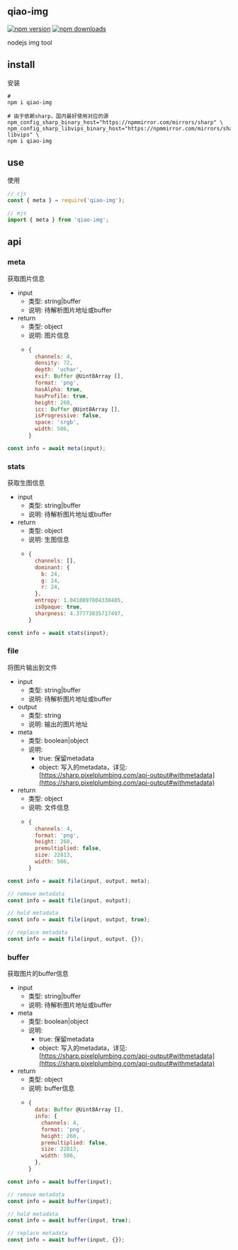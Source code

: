 ## qiao-img

[![npm version](https://img.shields.io/npm/v/qiao-img.svg?style=flat-square)](https://www.npmjs.org/package/qiao-img)
[![npm downloads](https://img.shields.io/npm/dm/qiao-img.svg?style=flat-square)](https://npm-stat.com/charts.html?package=qiao-img)

nodejs img tool

## install

安装

```shell
#
npm i qiao-img

# 由于依赖sharp，国内最好使用对应的源
npm_config_sharp_binary_host="https://npmmirror.com/mirrors/sharp" \
npm_config_sharp_libvips_binary_host="https://npmmirror.com/mirrors/sharp-libvips" \
npm i qiao-img
```

## use

使用

```javascript
// cjs
const { meta } = require('qiao-img');

// mjs
import { meta } from 'qiao-img';
```

## api

### meta

获取图片信息

- input
  - 类型: string|buffer
  - 说明: 待解析图片地址或buffer
- return
  - 类型: object
  - 说明: 图片信息
  - ```js
    {
      channels: 4,
      density: 72,
      depth: 'uchar',
      exif: Buffer @Uint8Array [],
      format: 'png',
      hasAlpha: true,
      hasProfile: true,
      height: 260,
      icc: Buffer @Uint8Array [],
      isProgressive: false,
      space: 'srgb',
      width: 506,
    }
    ```

```javascript
const info = await meta(input);
```

### stats

获取生图信息

- input
  - 类型: string|buffer
  - 说明: 待解析图片地址或buffer
- return
  - 类型: object
  - 说明: 生图信息
  - ```js
    {
      channels: [],
      dominant: {
        b: 24,
        g: 24,
        r: 24,
      },
      entropy: 1.0418897804338485,
      isOpaque: true,
      sharpness: 4.37773835717497,
    }
    ```

```javascript
const info = await stats(input);
```

### file

将图片输出到文件

- input
  - 类型: string|buffer
  - 说明: 待解析图片地址或buffer
- output
  - 类型: string
  - 说明: 输出的图片地址
- meta
  - 类型: boolean|object
  - 说明:
    - true: 保留metadata
    - object: 写入的metadata，详见: [https://sharp.pixelplumbing.com/api-output#withmetadata](https://sharp.pixelplumbing.com/api-output#withmetadata)
- return
  - 类型: object
  - 说明: 文件信息
  - ```js
    {
      channels: 4,
      format: 'png',
      height: 260,
      premultiplied: false,
      size: 22813,
      width: 506,
    }
    ```

```javascript
const info = await file(input, output, meta);

// remove metadata
const info = await file(input, output);

// hold metadata
const info = await file(input, output, true);

// replace metadata
const info = await file(input, output, {});
```

### buffer

获取图片的buffer信息

- input
  - 类型: string|buffer
  - 说明: 待解析图片地址或buffer
- meta
  - 类型: boolean|object
  - 说明:
    - true: 保留metadata
    - object: 写入的metadata，详见: [https://sharp.pixelplumbing.com/api-output#withmetadata](https://sharp.pixelplumbing.com/api-output#withmetadata)
- return
  - 类型: object
  - 说明: buffer信息
  - ```js
    {
      data: Buffer @Uint8Array [],
      info: {
        channels: 4,
        format: 'png',
        height: 260,
        premultiplied: false,
        size: 22813,
        width: 506,
      },
    }
    ```

```javascript
const info = await buffer(input);

// remove metadata
const info = await buffer(input);

// hold metadata
const info = await buffer(input, true);

// replace metadata
const info = await buffer(input, {});
```
